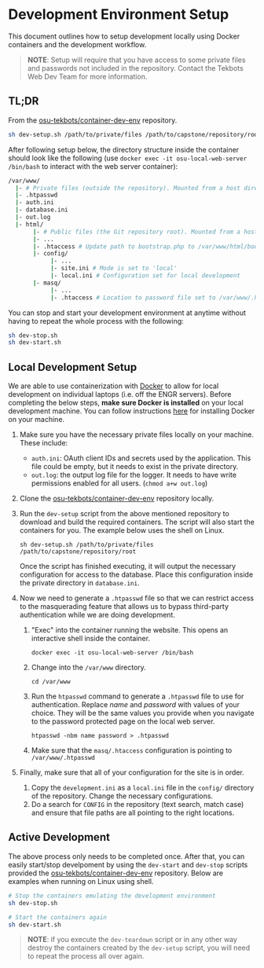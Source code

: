 # Development Environment Setup
This document outlines how to setup development locally using Docker containers and the development workflow.

> **NOTE**: Setup will require that you have access to some private files and passwords not included in the repository.
> Contact the Tekbots Web Dev Team for more information.

## TL;DR
From the [osu-tekbots/container-dev-env] repository.

```sh
sh dev-setup.sh /path/to/private/files /path/to/capstone/repository/root
```

After following setup below, the directory structure inside the container should look like the following (use
`docker exec -it osu-local-web-server /bin/bash` to interact with the web server container):

```sh
/var/www/
  |- # Private files (outside the repository). Mounted from a host directory.
  |- .htpasswd
  |- auth.ini
  |- database.ini
  |- out.log
  |- html/
       |- # Public files (the Git repository root). Mounted from a host directory.
       |- ...
       |- .htaccess # Update path to bootstrap.php to /var/www/html/bootstrap.php
       |- config/
            |- ...
            |- site.ini # Mode is set to 'local'
            |- local.ini # Configuration set for local development
       |- masq/
            |- ...
            |- .htaccess # Location to password file set to /var/www/.htpasswd
```

You can stop and start your development environment at anytime without having to repeat the whole process with the 
following:

```sh
sh dev-stop.sh
sh dev-start.sh
```

## Local Development Setup
We are able to use containerization with [Docker](https://www.docker.com/) to allow for local development on 
individual laptops (i.e. off the ENGR servers). Before completing the below steps, **make sure Docker is installed**
on your local development machine. You can follow instructions [here][osu-tekbots/container-dev-env] for installing
Docker on your machine.

1. Make sure you have the necessary private files locally on your machine. These include:
   - `auth.ini`: OAuth client IDs and secrets used by the application. This file could be empty, but it needs to
      exist in the private directory.
   - `out.log`: the output log file for the logger. It needs to have write permissions enabled for all users.
     (`chmod a+w out.log`)

1. Clone the [osu-tekbots/container-dev-env] repository locally.

1. Run the `dev-setup` script from the above mentioned repository to download and build the required containers. The
   script will also start the containers for you. The example below uses the shell on Linux.

       sh dev-setup.sh /path/to/private/files /path/to/capstone/repository/root

   Once the script has finished executing, it will output the necessary configuration for access to the database. Place
   this configuration inside the private directory in `database.ini`.

1. Now we need to generate a `.htpasswd` file so that we can restrict access to the masquerading feature that allows us
   to bypass third-party authentication while we are doing development.
   1. "Exec" into the container running the website. This opens an interactive shell inside the container.

          docker exec -it osu-local-web-server /bin/bash

   1. Change into the `/var/www` directory.

          cd /var/www

   1. Run the `htpasswd` command to generate a `.htpasswd` file to use for authentication. Replace *name* and *password*
      with values of your choice. They will be the same values you provide when you navigate to the password protected
      page on the local web server.

          htpasswd -nbm name password > .htpasswd
    
    1. Make sure that the `masq/.htaccess` configuration is pointing to `/var/www/.htpasswd`

1. Finally, make sure that all of your configuration for the site is in order.
   1. Copy the `development.ini` as a `local.ini` file in the `config/` directory of the repository. Change the 
      necessary configurations.
   1. Do a search for `CONFIG` in the repository (text search, match case) and ensure that file paths are all pointing
      to the right locations.

## Active Development
The above process only needs to be completed once. After that, you can easily start/stop develpoment by using the
`dev-start` and `dev-stop` scripts provided the [osu-tekbots/container-dev-env] repository. Below are examples when
running on Linux using shell.

```sh
# Stop the containers emulating the development environment
sh dev-stop.sh

# Start the containers again
sh dev-start.sh
```

> **NOTE**: if you execute the `dev-teardown` script or in any other way destroy the containers created by the
> `dev-setup` script, you will need to repeat the process all over again.

[osu-tekbots/container-dev-env]: https://github.com/osu-tekbots/container-dev-env